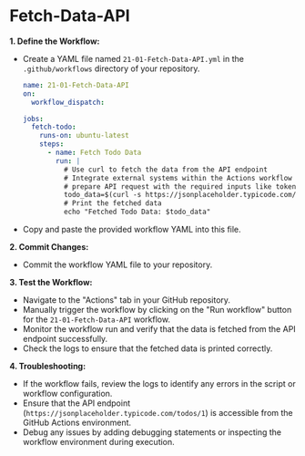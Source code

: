 # **Fetch-Data-API**

**1. Define the Workflow:**

- Create a YAML file named `21-01-Fetch-Data-API.yml` in the `.github/workflows` directory of your repository.

  ```yaml
  name: 21-01-Fetch-Data-API
  on:
    workflow_dispatch: 
  
  jobs:
    fetch-todo:
      runs-on: ubuntu-latest
      steps:
        - name: Fetch Todo Data
          run: |
            # Use curl to fetch the data from the API endpoint
            # Integrate external systems within the Actions workflow
            # prepare API request with the required inputs like token payload etc
            todo_data=$(curl -s https://jsonplaceholder.typicode.com/todos/1)
            # Print the fetched data
            echo "Fetched Todo Data: $todo_data"
  ```

- Copy and paste the provided workflow YAML into this file.

**2. Commit Changes:**

- Commit the workflow YAML file to your repository.

**3. Test the Workflow:**

- Navigate to the "Actions" tab in your GitHub repository.
- Manually trigger the workflow by clicking on the "Run workflow" button for the `21-01-Fetch-Data-API` workflow.
- Monitor the workflow run and verify that the data is fetched from the API endpoint successfully.
- Check the logs to ensure that the fetched data is printed correctly.

**4. Troubleshooting:**

- If the workflow fails, review the logs to identify any errors in the script or workflow configuration.
- Ensure that the API endpoint (`https://jsonplaceholder.typicode.com/todos/1`) is accessible from the GitHub Actions environment.
- Debug any issues by adding debugging statements or inspecting the workflow environment during execution.